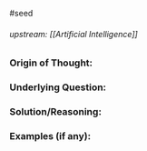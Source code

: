 #seed 
###### upstream:  [[Artificial Intelligence]]

### Origin of Thought:


### Underlying Question: 


### Solution/Reasoning: 


### Examples (if any): 


